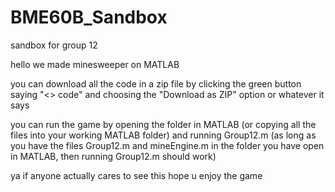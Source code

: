 # BME60B_Sandbox
sandbox for group 12

hello we made minesweeper on MATLAB

you can download all the code in a zip file by clicking the green button saying "<> code" and choosing the "Download as ZIP" option or whatever it says

you can run the game by opening the folder in MATLAB (or copying all the files into your working MATLAB folder) and running Group12.m
(as long as you have the files Group12.m and mineEngine.m in the folder you have open in MATLAB, then running Group12.m should work)

ya if anyone actually cares to see this hope u enjoy the game
